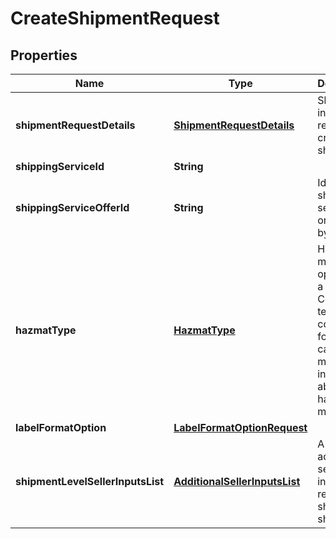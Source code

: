 
# CreateShipmentRequest

## Properties
Name | Type | Description | Notes
------------ | ------------- | ------------- | -------------
**shipmentRequestDetails** | [**ShipmentRequestDetails**](ShipmentRequestDetails.md) | Shipment information required for creating a shipment. | 
**shippingServiceId** | **String** |  | 
**shippingServiceOfferId** | **String** | Identifies a shipping service order made by a carrier. |  [optional]
**hazmatType** | [**HazmatType**](HazmatType.md) | Hazardous materials options for a package. Consult the terms and conditions for each carrier for more information about hazardous materials. |  [optional]
**labelFormatOption** | [**LabelFormatOptionRequest**](LabelFormatOptionRequest.md) |  |  [optional]
**shipmentLevelSellerInputsList** | [**AdditionalSellerInputsList**](AdditionalSellerInputsList.md) | A list of additional seller inputs required to ship this shipment. |  [optional]



